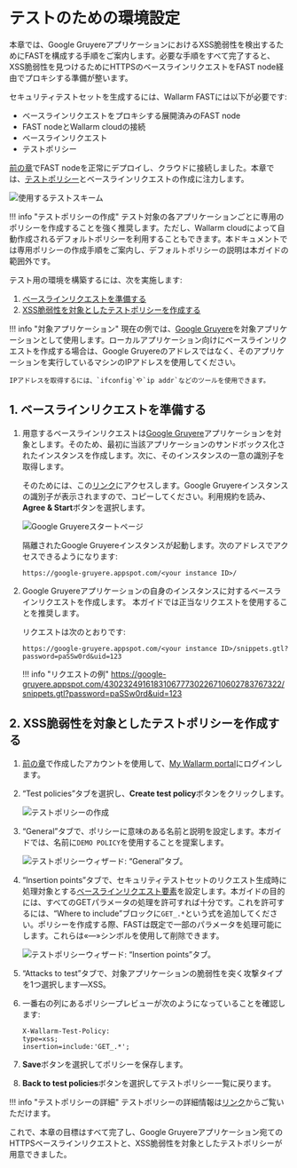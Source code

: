 [img-test-scheme]:                  ../../images/fast/qsg/en/test-preparation/12-qsg-fast-test-prep-scheme.png
[img-google-gruyere-startpage]:     ../../images/fast/qsg/common/test-preparation/13-qsg-fast-test-prep-gruyere.png
[img-policy-screen]:                ../../images/fast/qsg/common/test-preparation/14-qsg-fast-test-prep-policy-screen.png
[img-wizard-general]:               ../../images/fast/qsg/common/test-preparation/15-qsg-fast-test-prep-policy-wizard-general.png
[img-wizard-insertion-points]:      ../../images/fast/qsg/common/test-preparation/16-qsg-fast-test-prep-policy-wizard-ins-points.png

[link-previous-chapter]:            deployment.md
[link-https-google-gruyere]:        https://google-gruyere.appspot.com
[link-https-google-gruyere-start]:  https://google-gruyere.appspot.com/start
[link-wl-console]:                  https://us1.my.wallarm.com

[doc-policy-in-detail]:             ../operations/test-policy/overview.md

[gl-element]:                       ../terms-glossary.md#baseline-request-element
[gl-testpolicy]:                    ../terms-glossary.md#test-policy

[anchor1]:  #1-prepare-the-baseline-request                       
[anchor2]:  #2-create-a-test-policy-targeted-at-xss-vulnerabilities
    
    
#   テストのための環境設定

本章では、Google GruyereアプリケーションにおけるXSS脆弱性を検出するためにFASTを構成する手順をご案内します。必要な手順をすべて完了すると、XSS脆弱性を見つけるためにHTTPSのベースラインリクエストをFAST node経由でプロキシする準備が整います。

セキュリティテストセットを生成するには、Wallarm FASTには以下が必要です:
* ベースラインリクエストをプロキシする展開済みのFAST node
* FAST nodeとWallarm cloudの接続
* ベースラインリクエスト
* テストポリシー

[前の章][link-previous-chapter]でFAST nodeを正常にデプロイし、クラウドに接続しました。本章では、[テストポリシー][gl-testpolicy]とベースラインリクエストの作成に注力します。

![使用するテストスキーム][img-test-scheme]

!!! info "テストポリシーの作成"
    テスト対象の各アプリケーションごとに専用のポリシーを作成することを強く推奨します。ただし、Wallarm cloudによって自動作成されるデフォルトポリシーを利用することもできます。本ドキュメントでは専用ポリシーの作成手順をご案内し、デフォルトポリシーの説明は本ガイドの範囲外です。
    
テスト用の環境を構築するには、次を実施します:

1.  [ベースラインリクエストを準備する][anchor1]
2.  [XSS脆弱性を対象としたテストポリシーを作成する][anchor2]
    
!!! info "対象アプリケーション"
    現在の例では、[Google Gruyere][link-https-google-gruyere]を対象アプリケーションとして使用します。ローカルアプリケーション向けにベースラインリクエストを作成する場合は、Google Gruyereのアドレスではなく、そのアプリケーションを実行しているマシンのIPアドレスを使用してください。
    
    IPアドレスを取得するには、`ifconfig`や`ip addr`などのツールを使用できます。
        
##  1.  ベースラインリクエストを準備する

1.  用意するベースラインリクエストは[Google Gruyere][link-https-google-gruyere]アプリケーションを対象とします。そのため、最初に当該アプリケーションのサンドボックス化されたインスタンスを作成します。次に、そのインスタンスの一意の識別子を取得します。
    
    そのためには、この[リンク][link-https-google-gruyere-start]にアクセスします。Google Gruyereインスタンスの識別子が表示されますので、コピーしてください。利用規約を読み、**Agree & Start**ボタンを選択します。
    
    ![Google Gruyereスタートページ][img-google-gruyere-startpage]

    隔離されたGoogle Gruyereインスタンスが起動します。次のアドレスでアクセスできるようになります:
    
    `https://google-gruyere.appspot.com/<your instance ID>/`

2.  Google Gruyereアプリケーションの自身のインスタンスに対するベースラインリクエストを作成します。     本ガイドでは正当なリクエストを使用することを推奨します。

    リクエストは次のとおりです:

    ```
    https://google-gruyere.appspot.com/<your instance ID>/snippets.gtl?password=paSSw0rd&uid=123
    ```

    !!! info "リクエストの例"
        <https://google-gruyere.appspot.com/430232491618310677730226710602783767322/snippets.gtl?password=paSSw0rd&uid=123>
    
##  2.  XSS脆弱性を対象としたテストポリシーを作成する

1.  [前の章][link-previous-chapter]で作成したアカウントを使用して、[My Wallarm portal][link-wl-console]にログインします。

2.  “Test policies”タブを選択し、**Create test policy**ボタンをクリックします。

    ![テストポリシーの作成][img-policy-screen]

3.  “General”タブで、ポリシーに意味のある名前と説明を設定します。本ガイドでは、名前に`DEMO POLICY`を使用することを提案します。 

    ![テストポリシーウィザード: “General”タブ。][img-wizard-general]

4.  “Insertion points”タブで、セキュリティテストセットのリクエスト生成時に処理対象とする[ベースラインリクエスト要素][gl-element]を設定します。本ガイドの目的には、すべてのGETパラメータの処理を許可すれば十分です。これを許可するには、“Where to include”ブロックに`GET_.*`という式を追加してください。ポリシーを作成する際、FASTは既定で一部のパラメータを処理可能にします。これらは«—»シンボルを使用して削除できます。

    ![テストポリシーウィザード: “Insertion points”タブ。][img-wizard-insertion-points]

5.  “Attacks to test”タブで、対象アプリケーションの脆弱性を突く攻撃タイプを1つ選択します—XSS。

6.  一番右の列にあるポリシープレビューが次のようになっていることを確認します:

    ```
    X-Wallarm-Test-Policy: 
    type=xss; 
    insertion=include:'GET_.*'; 
    ```

7.  **Save**ボタンを選択してポリシーを保存します。

8.  **Back to test policies**ボタンを選択してテストポリシー一覧に戻ります。
    
    
!!! info "テストポリシーの詳細"
    テストポリシーの詳細情報は[リンク][doc-policy-in-detail]からご覧いただけます。

これで、本章の目標はすべて完了し、Google Gruyereアプリケーション宛てのHTTPSベースラインリクエストと、XSS脆弱性を対象としたテストポリシーが用意できました。
